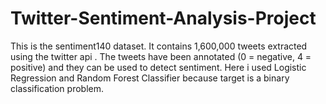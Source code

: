 # Twitter-Sentiment-Analysis-Project
This is the sentiment140 dataset. It contains 1,600,000 tweets extracted using the twitter api . The tweets have been annotated (0 = negative, 4 = positive) and they can be used to detect sentiment. Here i used Logistic Regression and Random Forest Classifier because  target  is a binary classification problem.
